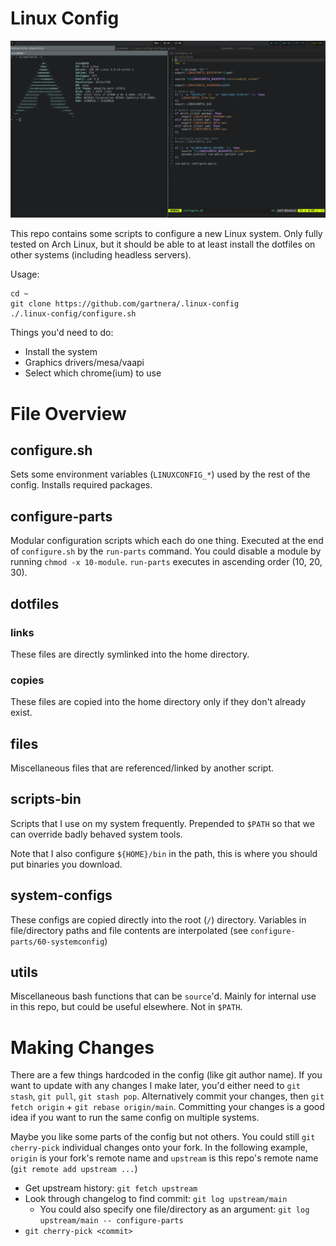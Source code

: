 # Linux Config

![](.assets/screenfetch.png)

This repo contains some scripts to configure a new Linux system. Only fully tested on Arch Linux, but it should be able to at least install the dotfiles on other systems (including headless servers).

Usage:

```
cd ~
git clone https://github.com/gartnera/.linux-config
./.linux-config/configure.sh
```

Things you'd need to do:

- Install the system
- Graphics drivers/mesa/vaapi
- Select which chrome(ium) to use

# File Overview

## configure.sh

Sets some environment variables (`LINUXCONFIG_*`) used by the rest of the config. Installs required packages.

## configure-parts

Modular configuration scripts which each do one thing. Executed at the end of `configure.sh` by the `run-parts` command. You could disable a module by running `chmod -x 10-module`. `run-parts` executes in ascending order (10, 20, 30).

## dotfiles

### links

These files are directly symlinked into the home directory.

### copies

These files are copied into the home directory only if they don't already exist.

## files

Miscellaneous files that are referenced/linked by another script.

## scripts-bin

Scripts that I use on my system frequently. Prepended to `$PATH` so that we can override badly behaved system tools.

Note that I also configure `${HOME}/bin` in the path, this is where you should put binaries you download.

## system-configs

These configs are copied directly into the root (`/`) directory. Variables in file/directory paths and file contents are interpolated (see `configure-parts/60-systemconfig`)

## utils

Miscellaneous bash functions that can be `source`'d. Mainly for internal use in this repo, but could be useful elsewhere. Not in `$PATH`. 

# Making Changes

There are a few things hardcoded in the config (like git author name). If you want to update with any changes I make later, you'd either need to `git stash`, `git pull`, `git stash pop`. Alternatively commit your changes, then `git fetch origin` + `git rebase origin/main`. Committing your changes is a good idea if you want to run the same config on multiple systems.

Maybe you like some parts of the config but not others. You could still `git cherry-pick` individual changes onto your fork. In the following example, `origin` is your fork's remote name and `upstream` is this repo's remote name (`git remote add upstream ...`)

- Get upstream history: `git fetch upstream`
- Look through changelog to find commit: `git log upstream/main`
    - You could also specify one file/directory as an argument: `git log upstream/main -- configure-parts`
- `git cherry-pick <commit>`